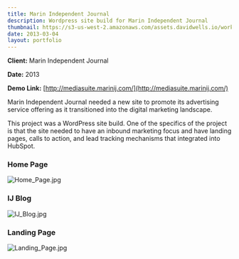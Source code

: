 ```yaml
---
title: Marin Independent Journal
description: Wordpress site build for Marin Independent Journal
thumbnail: https://s3-us-west-2.amazonaws.com/assets.davidwells.io/work/marin-journal-thumbnail.jpg
date: 2013-03-04
layout: portfolio
---
```


**Client:** Marin Independent Journal

**Date:** 2013

**Demo Link:** [http://mediasuite.marinij.com/](http://mediasuite.marinij.com/)

Marin Independent Journal needed a new site to promote its advertising service offering as it transitioned into the digital marketing landscape.

This project was a WordPress site build. One of the specifics of the project is that the site needed to have an inbound marketing focus and have landing pages, calls to action, and lead tracking mechanisms that integrated into HubSpot.

### Home Page

![](https://s3-us-west-2.amazonaws.com/assets.davidwells.io/work/marin-journal-Home_Page.jpg "Home_Page.jpg")

### IJ Blog

![](https://s3-us-west-2.amazonaws.com/assets.davidwells.io/work/marin-journal-IJ_Blog.jpg "IJ_Blog.jpg")

### Landing Page

![](https://s3-us-west-2.amazonaws.com/assets.davidwells.io/work/marin-journal-Landing_Page.jpg "Landing_Page.jpg")
